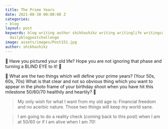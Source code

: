 ```yaml
---
title: The Prime Years
date: 2021-08-30 00:00:00 Z
categories:
- blog
layout: post
keywords: blog writing author shikhashikz writing writinglife writingcommunity dailyblogpost
  dailyblogpostchallenge
image: assets/images/Post151.jpg
author: shikhashikz
---
```


👵 Have you pictured your old life? Hope you are not ignoring that phase and turning a BLIND EYE to it! 👵

🥌 What are the two things which will define your prime years? (Your 50s, 60s, 70s) What is that clear and not so obvious thing which you want to appear in the photo frame of your birthday shoot when you have hit this milestone 50/60/70 healthily and heartily? 🎷

>My only wish for what I want from my old age is: Financial freedom and no acerbic nature. Those two things will keep my world sane. 
>

>I am going to do a reality check (coming back to this post) when I am at 50/60 or if I am alive when I am 70!
>
